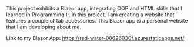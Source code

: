 This project exhibits a Blazor app, integrating OOP and HTML skills that I learned in Programming II. In this project, I am creating a website that features a couple of tab accessories. This Blazor app is a personal website that I am developing about me.

Link to my Blazor App:
https://red-water-08626030f.azurestaticapps.net/
